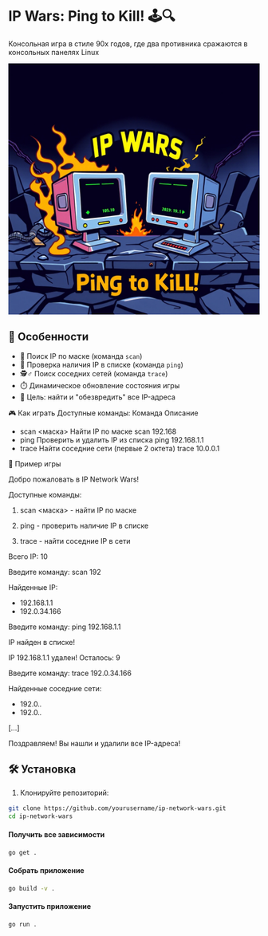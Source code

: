 # IP Wars: Ping to Kill!  🕹️🔍
Консольная игра в стиле 90х годов, где два противника сражаются в консольных панелях Linux

![IP Wars: Ping to Kill!](https://github.com/roganovich/game_ip_wars/blob/main/public/img/logo.png)

## 🚀 Особенности
- 🔎 Поиск IP по маске (команда `scan`)
- 🏓 Проверка наличия IP в списке (команда `ping`)
- 🕵️♂️ Поиск соседних сетей (команда `trace`)
- ⏱️ Динамическое обновление состояния игры
- 🎯 Цель: найти и "обезвредить" все IP-адреса

🎮 Как играть
Доступные команды:
Команда	Описание
- scan <маска>	Найти IP по маске	scan 192.168
- ping <IP>	Проверить и удалить IP из списка	ping 192.168.1.1
- trace <IP>	Найти соседние сети (первые 2 октета)	trace 10.0.0.1

📌 Пример игры

Добро пожаловать в IP Network Wars!

Доступные команды:

1. scan <маска> - найти IP по маске

2. ping <IP> - проверить наличие IP в списке

3. trace <IP> - найти соседние IP в сети

Всего IP: 10

Введите команду: scan 192

Найденные IP:

- 192.168.1.1
- 192.0.34.166

Введите команду: ping 192.168.1.1

IP найден в списке!

IP 192.168.1.1 удален! Осталось: 9

Введите команду: trace 192.0.34.166

Найденные соседние сети:

- 192.0.*.*
- 192.0.*.*

[...]

Поздравляем! Вы нашли и удалили все IP-адреса!


## 🛠️ Установка

1. Клонируйте репозиторий:
```bash
git clone https://github.com/yourusername/ip-network-wars.git
cd ip-network-wars
```

#### Получить все зависимости
```bash
go get .
```
#### Собрать приложение
```bash
go build -v .
```
#### Запустить приложение
```bash
go run .
```
